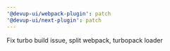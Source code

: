 ```yaml
---
'@devup-ui/webpack-plugin': patch
'@devup-ui/next-plugin': patch
---
```


Fix turbo build issue, split webpack, turbopack loader
